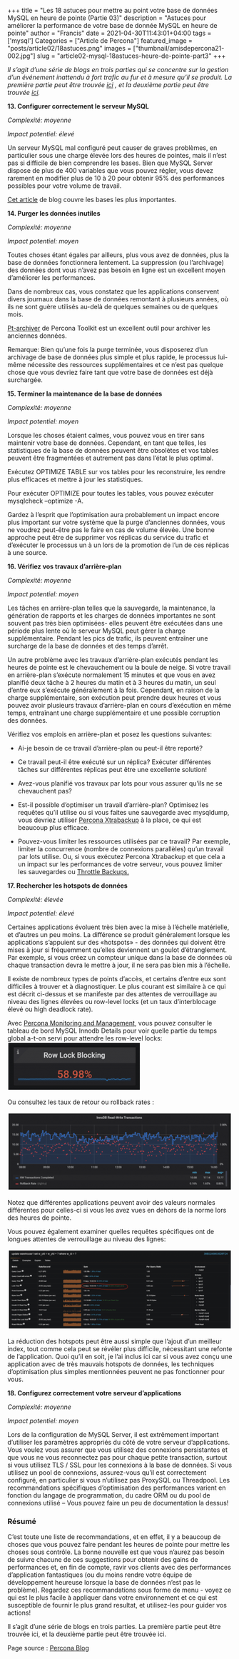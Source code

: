 +++
title = "Les 18 astuces pour mettre au point votre base de données MySQL en heure de pointe (Partie 03)"
description = "Astuces pour améliorer la performance de votre base de donnée MySQL en heure de pointe"
author = "Francis"
date = 2021-04-30T11:43:01+04:00
tags = ['mysql']
Categories = ["Article de Percona"]
featured_image = "posts/article02/18astuces.png"
images = ["thumbnail/amisdepercona21-002.jpg"]
slug = "article02-mysql-18astuces-heure-de-pointe-part3"
+++



*Il s’agit d’une série de blogs en trois parties qui se concentre sur la gestion d’un événement inattendu à fort trafic au fur et à mesure qu’il se produit. La première partie peut être trouvée [ici](/posts/article02-mysql-18astuces-heure-de-pointe-part1/) , et la deuxième partie peut être trouvée [ici](/posts/article02-mysql-18astuces-heure-de-pointe-part2/).*


**13. Configurer correctement le serveur MySQL**

_Complexité: moyenne_

_Impact potentiel: élevé_

Un serveur MySQL mal configuré peut causer de graves problèmes, en particulier sous une charge élevée lors des heures de pointes, mais il n’est pas si difficile de bien comprendre les bases. Bien que MySQL Server dispose de plus de 400 variables que vous pouvez régler, vous devez rarement en modifier plus de 10 à 20 pour obtenir 95% des performances possibles pour votre volume de travail.

[Cet article](https://www.percona.com/blog/2016/10/12/mysql-5-7-performance-tuning-immediately-after-installation/) de blog couvre les bases les plus importantes.

**14. Purger les données inutiles**

_Complexité: moyenne_

_Impact potentiel: moyen_

Toutes choses étant égales par ailleurs, plus vous avez de données, plus la base de données fonctionnera lentement. La suppression (ou l’archivage) des données dont vous n’avez pas besoin en ligne est un excellent moyen d’améliorer les performances.

Dans de nombreux cas, vous constatez que les applications conservent divers journaux dans la base de données remontant à plusieurs années, où ils ne sont guère utilisés au-delà de quelques semaines ou de quelques mois.

[Pt-archiver](https://www.percona.com/doc/percona-toolkit/LATEST/pt-archiver.html) de Percona Toolkit est un excellent outil pour archiver les anciennes données.

Remarque: Bien qu’une fois la purge terminée, vous disposerez d’un archivage de base de données plus simple et plus rapide, le processus lui-même nécessite des ressources supplémentaires et ce n’est pas quelque chose que vous devriez faire tant que votre base de données est déjà surchargée.

**15. Terminer la maintenance de la base de données**

_Complexité: moyenne_

_Impact potentiel: moyen_

Lorsque les choses étaient calmes, vous pouvez vous en tirer sans maintenir votre base de données. Cependant, en tant que telles, les statistiques de la base de données peuvent être obsolètes et vos tables peuvent être fragmentées et autrement pas dans l’état le plus optimal.

Exécutez OPTIMIZE TABLE sur vos tables pour les reconstruire, les rendre plus efficaces et mettre à jour les statistiques.

Pour exécuter OPTIMIZE pour toutes les tables, vous pouvez exécuter mysqlcheck –optimize -A.

Gardez à l’esprit que l’optimisation aura probablement un impact encore plus important sur votre système que la purge d’anciennes données, vous ne voudrez peut-être pas le faire en cas de volume élevée. Une bonne approche peut être de supprimer vos réplicas du service du trafic et d’exécuter le processus un à un lors de la promotion de l’un de ces réplicas à une source.

**16. Vérifiez vos travaux d’arrière-plan**

_Complexité: moyenne_

_Impact potentiel: moyen_

Les tâches en arrière-plan telles que la sauvegarde, la maintenance, la génération de rapports et les charges de données importantes ne sont souvent pas très bien optimisées- elles peuvent être exécutées dans une période plus lente où le serveur MySQL peut gérer la charge supplémentaire. Pendant les pics de trafic, ils peuvent entraîner une surcharge de la base de données et des temps d’arrêt.

Un autre problème avec les travaux d’arrière-plan exécutés pendant les heures de pointe est le chevauchement ou la boule de neige. Si votre travail en arrière-plan s’exécute normalement 15 minutes et que vous en avez planifié deux tâche à 2 heures du matin et à 3 heures du matin, un seul d’entre eux s’exécute généralement à la fois. Cependant, en raison de la charge supplémentaire, son exécution peut prendre deux heures et vous pouvez avoir plusieurs travaux d’arrière-plan en cours d’exécution en même temps, entraînant une charge supplémentaire et une possible corruption des données.

Vérifiez vos emplois en arrière-plan et posez les questions suivantes:

- Ai-je besoin de ce travail d’arrière-plan ou peut-il être reporté?

- Ce travail peut-il être exécuté sur un réplica? Exécuter différentes tâches sur différentes réplicas peut être une excellente solution!

- Avez-vous planifié vos travaux par lots pour vous assurer qu’ils ne se chevauchent pas?

- Est-il possible d’optimiser un travail d’arrière-plan? Optimisez les requêtes qu’il utilise ou si vous faites une sauvegarde avec mysqldump, vous devriez utiliser [Percona Xtrabackup](https://www.percona.com/software/mysql-database/percona-xtrabackup) à la place, ce qui est beaucoup plus efficace.

- Pouvez-vous limiter les ressources utilisées par ce travail? Par exemple, limiter la concurrence (nombre de connexions parallèles) qu’un travail par lots utilise. Ou, si vous exécutez Percona Xtrabackup et que cela a un impact sur les performances de votre serveur, vous pouvez limiter les sauvegardes ou [Throttle Backups.](https://www.percona.com/doc/percona-xtrabackup/LATEST/advanced/throttling_backups.html)

**17. Rechercher les hotspots de données**

_Complexité: élevée_

_Impact potentiel: élevé_

Certaines applications évoluent très bien avec la mise à l’échelle matérielle, et d’autres un peu moins. La différence se produit généralement lorsque les applications s’appuient sur des «hotspots» - des données qui doivent être mises à jour si fréquemment qu’elles deviennent un goulot d’étranglement. Par exemple, si vous créez un compteur unique dans la base de données où chaque transaction devra le mettre à jour, il ne sera pas bien mis à l’échelle.

Il existe de nombreux types de points d’accès, et certains d’entre eux sont difficiles à trouver et à diagnostiquer. Le plus courant est similaire à ce qui est décrit ci-dessus et se manifeste par des attentes de verrouillage au niveau des lignes élevées ou row-level locks (et un taux d’interblocage élevé ou high deadlock rate).

Avec [Percona Monitoring and Management](https://www.percona.com/software/database-tools/percona-monitoring-and-management), vous pouvez consulter le tableau de bord MySQL Innodb Details pour voir quelle partie du temps global a-t-on servi pour attendre les row-level locks:
 ![image 01](/posts/article02/p03_image01.png)

Ou consultez les taux de retour ou rollback rates :

 ![image 02](/posts/article02/p03_image02.png)

Notez que différentes applications peuvent avoir des valeurs normales différentes pour celles-ci si vous les avez vues en dehors de la norme lors des heures de pointe.

Vous pouvez également examiner quelles requêtes spécifiques ont de longues attentes de verrouillage au niveau des lignes:

 ![image 03](/posts/article02/p03_image03.png)

La réduction des hotspots peut être aussi simple que l’ajout d’un meilleur index, tout comme cela peut se révéler plus difficile, nécessitant une refonte de l’application. Quoi qu’il en soit, je l’ai inclus ici car si vous avez conçu une application avec de très mauvais hotspots de données, les techniques d’optimisation plus simples mentionnées peuvent ne pas fonctionner pour vous.

**18. Configurez correctement votre serveur d’applications**

_Complexité: moyenne_

_Impact potentiel: moyen_

Lors de la configuration de MySQL Server, il est extrêmement important d’utiliser les paramètres appropriés du côté de votre serveur d’applications. Vous voulez vous assurer que vous utilisez des connexions persistantes et que vous ne vous reconnectez pas pour chaque petite transaction, surtout si vous utilisez TLS / SSL pour les connexions à la base de données. Si vous utilisez un pool de connexions, assurez-vous qu’il est correctement configuré, en particulier si vous n’utilisez pas ProxySQL ou Threadpool. Les recommandations spécifiques d’optimisation des performances varient en fonction du langage de programmation, du cadre ORM ou du pool de connexions utilisé – Vous pouvez faire un peu de documentation la dessus!

### Résumé

C’est toute une liste de recommandations, et en effet, il y a beaucoup de choses que vous pouvez faire pendant les heures de pointe pour mettre les choses sous contrôle. La bonne nouvelle est que vous n’aurez pas besoin de suivre chacune de ces suggestions pour obtenir des gains de performances et, en fin de compte, ravir vos clients avec des performances d’application fantastiques (ou du moins rendre votre équipe de développement heureuse lorsque la base de données n’est pas le problème). Regardez ces recommandations sous forme de menu - voyez ce qui est le plus facile à appliquer dans votre environnement et ce qui est susceptible de fournir le plus grand resultat, et utilisez-les pour guider vos actions!

Il s’agit d’une série de blogs en trois parties. La première partie peut être trouvée ici, et la deuxième partie peut être trouvée ici.

Page source : [Percona Blog](https://www.percona.com/blog/2020/04/07/18-things-you-can-do-to-remove-mysql-bottlenecks-caused-by-high-traffic-part-three/)
